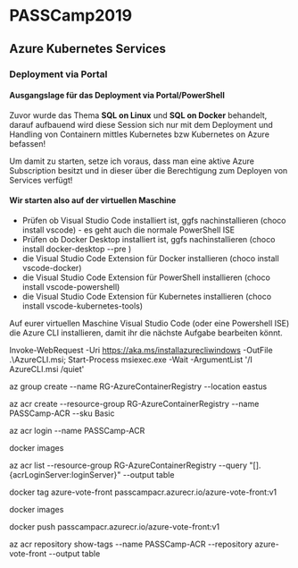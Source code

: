 # PASSCamp2019
## Azure Kubernetes Services
### Deployment via Portal

#### Ausgangslage für das Deployment via Portal/PowerShell
Zuvor wurde das Thema **SQL on Linux** und **SQL on Docker** behandelt, darauf aufbauend wird diese Session sich nur mit dem Deployment und Handling von Containern mittles Kubernetes bzw Kubernetes on Azure befassen!

Um damit zu starten, setze ich voraus, dass man eine aktive Azure Subscription besitzt und in dieser über die Berechtigung zum Deployen von Services verfügt!

#### Wir starten also auf der virtuellen Maschine
- Prüfen ob Visual Studio Code installiert ist, ggfs nachinstallieren (choco install vscode) - es geht auch die normale PowerShell ISE
- Prüfen ob Docker Desktop installiert ist, ggfs nachinstallieren (choco install docker-desktop --pre )
- die Visual Studio Code Extension für Docker installieren (choco install vscode-docker)
- die Visual Studio Code Extension für PowerShell installieren (choco install vscode-powershell)
- die Visual Studio Code Extension für Kubernetes installieren (choco install vscode-kubernetes-tools)

Auf eurer virtuellen Maschine Visual Studio Code (oder eine Powershell ISE) die Azure CLI installieren, damit ihr die nächste Aufgabe bearbeiten könnt.

Invoke-WebRequest -Uri https://aka.ms/installazurecliwindows -OutFile .\AzureCLI.msi; Start-Process msiexec.exe -Wait -ArgumentList '/I AzureCLI.msi /quiet'


az group create --name RG-AzureContainerRegistry --location eastus

az acr create --resource-group RG-AzureContainerRegistry --name PASSCamp-ACR --sku Basic

az acr login --name PASSCamp-ACR

docker images

az acr list --resource-group RG-AzureContainerRegistry --query "[].{acrLoginServer:loginServer}" --output table

docker tag azure-vote-front passcampacr.azurecr.io/azure-vote-front:v1

docker images

docker push passcampacr.azurecr.io/azure-vote-front:v1

az acr repository show-tags --name PASSCamp-ACR --repository azure-vote-front --output table
